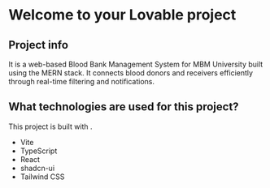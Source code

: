 # Welcome to your Lovable project

## Project info

It is a web-based Blood Bank Management System for MBM University built using the MERN stack. It connects blood donors and receivers efficiently through real-time filtering and notifications.

## What technologies are used for this project?

This project is built with .

- Vite
- TypeScript
- React
- shadcn-ui
- Tailwind CSS

